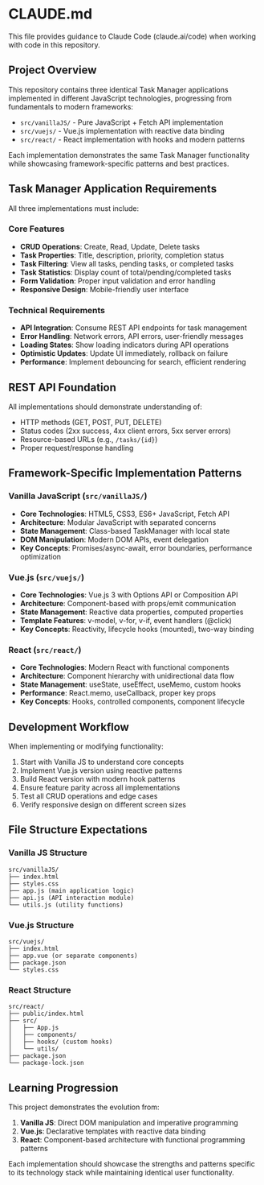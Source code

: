 # CLAUDE.md

This file provides guidance to Claude Code (claude.ai/code) when working with code in this repository.

## Project Overview

This repository contains three identical Task Manager applications implemented in different JavaScript technologies, progressing from fundamentals to modern frameworks:

- `src/vanillaJS/` - Pure JavaScript + Fetch API implementation
- `src/vuejs/` - Vue.js implementation with reactive data binding
- `src/react/` - React implementation with hooks and modern patterns

Each implementation demonstrates the same Task Manager functionality while showcasing framework-specific patterns and best practices.

## Task Manager Application Requirements

All three implementations must include:

### Core Features
- **CRUD Operations**: Create, Read, Update, Delete tasks
- **Task Properties**: Title, description, priority, completion status
- **Task Filtering**: View all tasks, pending tasks, or completed tasks
- **Task Statistics**: Display count of total/pending/completed tasks
- **Form Validation**: Proper input validation and error handling
- **Responsive Design**: Mobile-friendly user interface

### Technical Requirements
- **API Integration**: Consume REST API endpoints for task management
- **Error Handling**: Network errors, API errors, user-friendly messages
- **Loading States**: Show loading indicators during API operations
- **Optimistic Updates**: Update UI immediately, rollback on failure
- **Performance**: Implement debouncing for search, efficient rendering

## REST API Foundation

All implementations should demonstrate understanding of:
- HTTP methods (GET, POST, PUT, DELETE)
- Status codes (2xx success, 4xx client errors, 5xx server errors)
- Resource-based URLs (e.g., `/tasks/{id}`)
- Proper request/response handling

## Framework-Specific Implementation Patterns

### Vanilla JavaScript (`src/vanillaJS/`)
- **Core Technologies**: HTML5, CSS3, ES6+ JavaScript, Fetch API
- **Architecture**: Modular JavaScript with separated concerns
- **State Management**: Class-based TaskManager with local state
- **DOM Manipulation**: Modern DOM APIs, event delegation
- **Key Concepts**: Promises/async-await, error boundaries, performance optimization

### Vue.js (`src/vuejs/`)
- **Core Technologies**: Vue.js 3 with Options API or Composition API
- **Architecture**: Component-based with props/emit communication
- **State Management**: Reactive data properties, computed properties
- **Template Features**: v-model, v-for, v-if, event handlers (@click)
- **Key Concepts**: Reactivity, lifecycle hooks (mounted), two-way binding

### React (`src/react/`)
- **Core Technologies**: Modern React with functional components
- **Architecture**: Component hierarchy with unidirectional data flow
- **State Management**: useState, useEffect, useMemo, custom hooks
- **Performance**: React.memo, useCallback, proper key props
- **Key Concepts**: Hooks, controlled components, component lifecycle

## Development Workflow

When implementing or modifying functionality:
1. Start with Vanilla JS to understand core concepts
2. Implement Vue.js version using reactive patterns
3. Build React version with modern hook patterns
4. Ensure feature parity across all implementations
5. Test all CRUD operations and edge cases
6. Verify responsive design on different screen sizes

## File Structure Expectations

### Vanilla JS Structure
```
src/vanillaJS/
├── index.html
├── styles.css
├── app.js (main application logic)
├── api.js (API interaction module)
└── utils.js (utility functions)
```

### Vue.js Structure
```
src/vuejs/
├── index.html
├── app.vue (or separate components)
├── package.json
└── styles.css
```

### React Structure
```
src/react/
├── public/index.html
├── src/
│   ├── App.js
│   ├── components/
│   ├── hooks/ (custom hooks)
│   └── utils/
├── package.json
└── package-lock.json
```

## Learning Progression

This project demonstrates the evolution from:
1. **Vanilla JS**: Direct DOM manipulation and imperative programming
2. **Vue.js**: Declarative templates with reactive data binding
3. **React**: Component-based architecture with functional programming patterns

Each implementation should showcase the strengths and patterns specific to its technology stack while maintaining identical user functionality.
